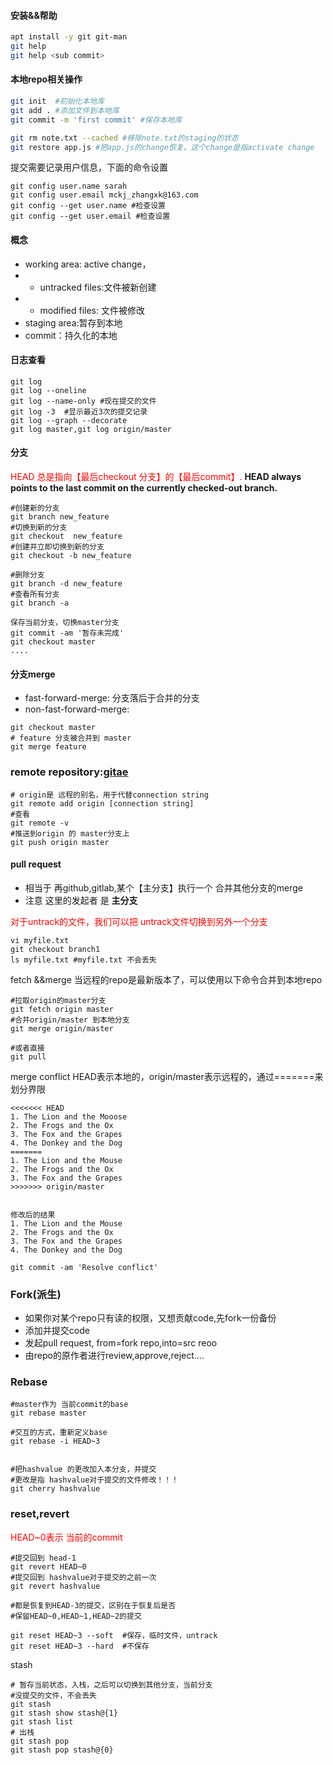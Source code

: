  #### 安装&&帮助
```sh
apt install -y git git-man
git help
git help <sub commit>
```
#### 本地repo相关操作

```sh
git init  #初始化本地库
git add . #添加文件到本地库
git commit -m 'first commit' #保存本地库

git rm note.txt --cached #移除note.txt的staging的状态
git restore app.js #把app.js的change恢复。这个change是指activate change
```

提交需要记录用户信息，下面的命令设置
```
git config user.name sarah
git config user.email mckj_zhangxk@163.com
git config --get user.name #检查设置
git config --get user.email #检查设置
```

#### 概念
* working area: active change，
* *  untracked files:文件被新创建
* *  modified files: 文件被修改
* staging area:暂存到本地
* commit：持久化的本地

#### 日志查看
```
git log
git log --oneline
git log --name-only #现在提交的文件
git log -3  #显示最近3次的提交记录
git log --graph --decorate
git log master,git log origin/master
```

#### 分支
<font color=red>HEAD 总是指向【最后checkout 分支】的【最后commit】.</font>
**HEAD always points to the last commit on the currently checked-out branch.**
```git
#创建新的分支
git branch new_feature
#切换到新的分支
git checkout  new_feature
#创建并立即切换到新的分支
git checkout -b new_feature

#删除分支
git branch -d new_feature
#查看所有分支
git branch -a
```

```
保存当前分支，切换master分支
git commit -am '暂存未完成'
git checkout master
....
```

#### 分支merge
- fast-forward-merge: 分支落后于合并的分支
- non-fast-forward-merge:
```
git checkout master
# feature 分支被合并到 master
git merge feature 
```

### remote repository:[gitae](https://docs.gitea.io/en-us/install-with-docker/#basics)
```git
# origin是 远程的别名，用于代替connection string
git remote add origin [connection string]
#查看
git remote -v
#推送到origin 的 master分支上
git push origin master
```

#### pull request
- 相当于 再github,gitlab,某个【主分支】执行一个 合并其他分支的merge
- 注意 这里的发起者 是 **主分支**


<font color=red>对于untrack的文件，我们可以把 untrack文件切换到另外一个分支</font>
```
vi myfile.txt
git checkout branch1
ls myfile.txt #myfile.txt 不会丢失
```
fetch &&merge
当远程的repo是最新版本了，可以使用以下命令合并到本地repo
```
#拉取origin的master分支
git fetch origin master
#合并origin/master 到本地分支
git merge origin/master

#或者直接
git pull
```

merge conflict
HEAD表示本地的，origin/master表示远程的，通过=======来划分界限
```git
<<<<<<< HEAD
1. The Lion and the Mooose
2. The Frogs and the Ox
3. The Fox and the Grapes
4. The Donkey and the Dog
=======
1. The Lion and the Mouse
2. The Frogs and the Ox
3. The Fox and the Grapes
>>>>>>> origin/master


修改后的结果
1. The Lion and the Mouse
2. The Frogs and the Ox
3. The Fox and the Grapes
4. The Donkey and the Dog

git commit -am 'Resolve conflict'
```

### Fork(派生)
- 如果你对某个repo只有读的权限，又想贡献code,先fork一份备份
- 添加并提交code
- 发起pull request, from=fork repo,into=src reoo
- 由repo的原作者进行review,approve,reject....


### Rebase
```
#master作为 当前commit的base
git rebase master

#交互的方式，重新定义base
git rebase -i HEAD~3


#把hashvalue 的更改加入本分支，并提交
#更改是指 hashvalue对于提交的文件修改！！！
git cherry hashvalue
```

### reset,revert
<font color=red>HEAD~0表示 当前的commit</font>
```git
#提交回到 head-1
git revert HEAD~0
#提交回到 hashvalue对于提交的之前一次
git revert hashvalue

#都是恢复到HEAD-3的提交，区别在于恢复后是否
#保留HEAD~0,HEAD~1,HEAD~2的提交

git reset HEAD~3 --soft  #保存，临时文件，untrack
git reset HEAD~3 --hard  #不保存
```


stash
```
# 暂存当前状态，入栈，之后可以切换到其他分支，当前分支
#没提交的文件，不会丢失
git stash
git stash show stash@{1}
git stash list
# 出栈
git stash pop
git stash pop stash@{0} 
```